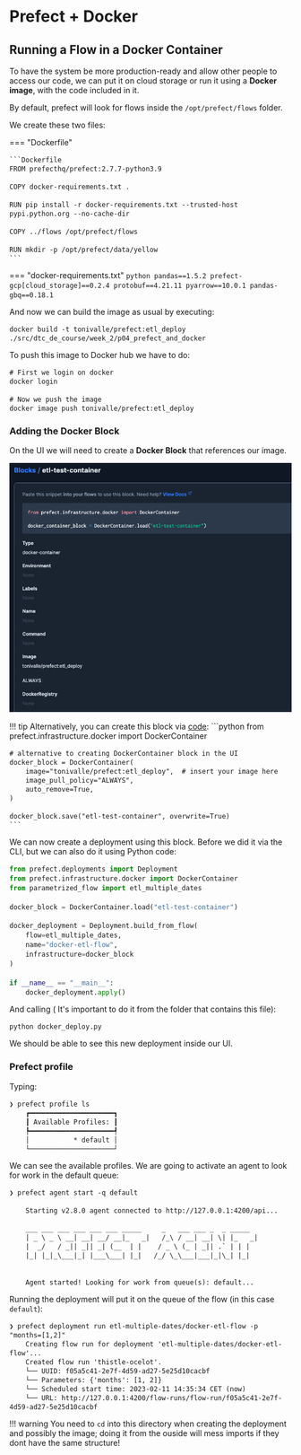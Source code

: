 # Prefect + Docker

## Running a Flow in a Docker Container

To have the system be more production-ready and allow other people to access our code, we can put it on cloud storage or run it using a __Docker image__, with the code included in it.

By default, prefect will look for flows inside the `/opt/prefect/flows` folder.

We create these two files:

=== "Dockerfile"

    ```Dockerfile
    FROM prefecthq/prefect:2.7.7-python3.9

    COPY docker-requirements.txt .

    RUN pip install -r docker-requirements.txt --trusted-host pypi.python.org --no-cache-dir

    COPY ../flows /opt/prefect/flows 

    RUN mkdir -p /opt/prefect/data/yellow
    ```

=== "docker-requirements.txt"
    ```python
    pandas==1.5.2
    prefect-gcp[cloud_storage]==0.2.4
    protobuf==4.21.11
    pyarrow==10.0.1
    pandas-gbq==0.18.1
    ```

And now we can build the image as usual by executing:
```properties
docker build -t tonivalle/prefect:etl_deploy ./src/dtc_de_course/week_2/p04_prefect_and_docker
```

To push this image to Docker hub we have to do:

```properties
# First we login on docker
docker login

# Now we push the image
docker image push tonivalle/prefect:etl_deploy
```

### Adding the Docker Block

On the UI we will need to create a __Docker Block__ that references our image.

![container-block](./images/container-block.png)

!!! tip
    Alternatively, you can create this block via [code](https://github.com/discdiver/prefect-zoomcamp/tree/main/blocks):
    ```python
    from prefect.infrastructure.docker import DockerContainer

    # alternative to creating DockerContainer block in the UI
    docker_block = DockerContainer(
        image="tonivalle/prefect:etl_deploy",  # insert your image here
        image_pull_policy="ALWAYS",
        auto_remove=True,
    )

    docker_block.save("etl-test-container", overwrite=True)
    ```

We can now create a deployment using this block. Before we did it via the CLI, but we can also do it using Python code:
```python
from prefect.deployments import Deployment
from prefect.infrastructure.docker import DockerContainer
from parametrized_flow import etl_multiple_dates

docker_block = DockerContainer.load("etl-test-container")

docker_deployment = Deployment.build_from_flow(
    flow=etl_multiple_dates,
    name="docker-etl-flow",
    infrastructure=docker_block
)

if __name__ == "__main__":
    docker_deployment.apply()
``` 
And calling ( It's important to do it from the folder that contains this file):
```properties
python docker_deploy.py
```

We should be able to see this new deployment inside our UI.

### Prefect profile

Typing:
```properties
❯ prefect profile ls
    ┏━━━━━━━━━━━━━━━━━━━━━┓
    ┃ Available Profiles: ┃
    ┡━━━━━━━━━━━━━━━━━━━━━┩
    │           * default │
    └─────────────────────┘
```
We can see the available profiles. We are going to activate an agent to look for work in the default queue:
```
❯ prefect agent start -q default

    Starting v2.8.0 agent connected to http://127.0.0.1:4200/api...

    ___ ___ ___ ___ ___ ___ _____     _   ___ ___ _  _ _____
    | _ \ _ \ __| __| __/ __|_   _|   /_\ / __| __| \| |_   _|
    |  _/   / _|| _|| _| (__  | |    / _ \ (_ | _|| .` | | |
    |_| |_|_\___|_| |___\___| |_|   /_/ \_\___|___|_|\_| |_|


    Agent started! Looking for work from queue(s): default...
```
Running the deployment will put it on the queue of the flow (in this case `default`):
```
❯ prefect deployment run etl-multiple-dates/docker-etl-flow -p "months=[1,2]"
    Creating flow run for deployment 'etl-multiple-dates/docker-etl-flow'...
    Created flow run 'thistle-ocelot'.
    └── UUID: f05a5c41-2e7f-4d59-ad27-5e25d10cacbf
    └── Parameters: {'months': [1, 2]}
    └── Scheduled start time: 2023-02-11 14:35:34 CET (now)
    └── URL: http://127.0.0.1:4200/flow-runs/flow-run/f05a5c41-2e7f-4d59-ad27-5e25d10cacbf
```
!!! warning
    You need to `cd` into this directory when creating the deployment and possibly the image; doing it from the ouside will mess imports if they dont have the same structure!
